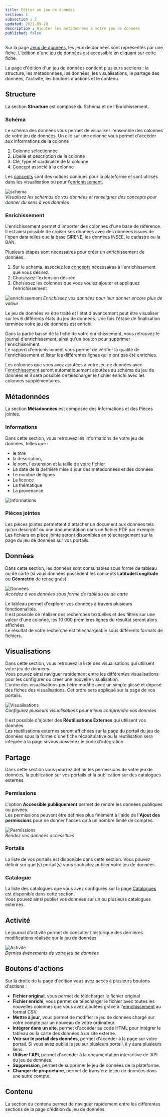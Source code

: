 ```yaml
---
title: Editer un jeu de données
section: 4
subsection : 2
updated: 2021-09-20
description : Ajouter les metadonnées à votre jeu de données
published: false
---
```


Sur la page [Jeux de données](https://koumoul.com/s/data-fair/datasets), les jeux de données sont représentés par une fiche. L'édition d'une jeu de données est accessible en cliquant sur cette fiche.

La page d'édition d'un jeu de données contient plusieurs sections : la structure, les métadonnées, les données, les visualisations, le partage des données, l'activité, les boutons d'actions et le contenu.

## Structure
La section **Structure** est composé du Schéma et de l'Enrichissement.

### Schéma
Le schéma des données vous permet de visualiser l'ensemble des colonnes de votre jeu de données.
Un clic sur une colonne vous permet d'accéder aux informations de la colonne
1. Colonne sélectionnée
2. Libellé et description de la colonne
3. Clé, type et cardinalité de la colonne
4. [Concept](./user-guide/concept) associé à la colonne

Les [concepts](./user-guide/concept) sont des notions connues pour la plateforme et sont utilisés dans les visualisation ou pour l'[enrichissement](./user-guide/enrichment).  

![schema](./images/user-guide/dataset-schema-edit.jpg)  
*Visualisez les schémas de vos données et renseignez des concepts pour donner du sens à vos données*

### Enrichissement

L'enrichissement permet d'importer des colonnes d'une base de référence. Il est ainsi possible de croiser ses données avec des données issues de l'open data telles que la base SIRENE, les données INSEE, le cadastre ou la BAN.

Plusieurs étapes sont nécessaires pour créer un enrichissement de données :

1. Sur le schéma, associez les [concepts](./user-guide/concept) nécessaires à l'enrichissement que vous désirez.
2. Choisissez l'extension désirée.
3. Choisissez les colonnes que vous voulez ajouter et appliquez l'enrichissement

![enrichissement](./images/user-guide/dataset-enrichement.jpg)
*Enrichissez vos données pour leur donner encore plus de valeur*

Le jeu de données va être traité et l'état d'avancement peut être visualiser sur les 6 différents états du jeu de données. Une fois l'étape de finalisation terminée votre jeu de données est enrichi.

Dans la partie basse de la fiche de votre enrichissement, vous retrouvez le journal d'enrichissement, ainsi qu'un bouton pour supprimer l'enrichissement.  
Le rapport d'enrichissement vous permet de vérifier la qualité de l'enrichissement et lister les différentes lignes qui n'ont pas été enrichies.

Les colonnes que vous avez ajoutées à votre jeu de données avec l'[enrichissement](./user-guide/enrichment) seront automatiquement ajoutées au schéma du jeu de données et il sera possible de télécharger le fichier enrichi avec les colonnes supplémentaires.

## Métadonnées
La section **Métadonnées** est composée des Informations et des Pièces jointes.

### Informations
Dans cette section, vous retrouvez les informations de votre jeu de données, telles que :
* le titre
* la description,
* le nom, l'extension et la taille de votre fichier
* La date de la dernière mise à jour des métadonnées et des données
* Le nombre de lignes
* La licence
* La thématique
* La provenance

![Informations](./images/user-guide/dataset-informations.jpg)

### Pièces jointes

Les pièces jointes permettent d'attacher un document aux données tels qu'un descriptif ou une documentation dans un fichier PDF par exemple.  
Les fichiers en pièce jointe seront disponibles en téléchargement sur la page du jeu de données sur vos portails.

## Données

Dans cette section, les données sont consultables sous forme de tableau ou de carte (si vous données possèdent les concepts **Latitude**/**Longitude** ou **Géometrie** de renseignés).

![Données](./images/user-guide/dataset-donnees.jpg)  
*Accédez à vos données sous forme de tableau ou de carte*

Le tableau permet d'explorer vos données à travers plusieurs fonctionnalités.  
Il est possible de réaliser des recherches textuelles et des filtres sur une valeur d'une colonne, les 10 000 premières lignes du résultat seront alors affichées.  
Le résultat de votre recherche est téléchargeable sous différents formats de fichiers.

## Visualisations
Dans cette section, vous retrouvez la liste des visualisations qui utilisent votre jeu de données.  
Vous pouvez ainsi naviguer rapidement entre les différentes visualisations pour les configurer ou créer une nouvelle visualisation.  
L'ordre des visualisations peut être modifié avec un simple glissé et déposé des fiches des visualisations. Cet ordre sera appliqué sur la page de vos portails.

![Visualisations](./images/user-guide/dataset-visualisations-edit.jpg)  
*Configurez plusieurs visualisations pour mieux comprendre vos données*

Il est possible d'ajouter des **Réutilisations Externes** qui utilisent vos données.  
Les réutilisations externes seront affichées sur la page du portail du jeu de données sous la forme d'une fiche récapitulative ou la réutilisation sera intégrée à la page si vous possédez le code d'intégration.

## Partage

Dans cette section vous pourrez définir les permissions de votre jeu de données, la publication sur vos portails et la publication sur des catalogues externes.

### Permissions
L'option **Accessible publiquement** permet de rendre les données publiques ou privées.  
Les permissions peuvent être définies plus finement à l'aide de l'**Ajout des permissions** pour ne donner l'accès qu'à un nombre limité de comptes.

![Permissions](./images/user-guide/dataset-permissions.jpg)  
*Rendez vos données accessibles*

### Portails

La liste de vos portails est disponible dans cette section. Vous pouvez définir sur quel(s) portail(s) vous souhaitez publier votre jeu de données.

### Catalogue

La liste des catalogues que vous avez configurés sur la page [Catalogues](./user-guide/catalogues) est disponible dans cette section.  
Vous pouvez ainsi publier vos données sur un ou plusieurs catalogues externes.

## Activité

Le journal d'activité permet de consulter l'historique des dernières modifications réalisée sur le jeu de données

![Activité](./images/user-guide/dataset-activity.jpg)  
*Dernies événements de votre jeu de données*

## Boutons d'actions
Sur la droite de la page d'édition vous avez accès à plusieurs boutons d'actions :

* **Fichier original**, vous permet de télécharger le fichier original
* **Fichier enrichi**, vous permet de télécharger le fichier avec toutes les nouvelles colonnes que vous avez ajoutées grâce à l'[enrichissement](./user-guide/enrichment) au format CSV.
* **Mettre à jour**, vous permet de modifier le jeu de données chargé sur votre compte par un nouveau de votre ordinateur.
* **Intégrer dans un site**, permet d'accéder au code HTML pour intégrer le tableau ou la carte des données à un site externe.
* **Voir sur le portail des données**, permet d'accéder à la page sur votre portail. Si vous avez publié le jeu sur plusieurs portail, il y aura plusieurs liens.
* **Utiliser l'API**, permet d'accéder à la documentation interactive de 'API du jeu de données.
* **Suppression**, permet de supprimer le jeu de données de la plateforme.
* **Changer de propriétaire**, permet de transfère le jeu de données dans une autre compte.

## Contenu
La section du contenu permet de naviguer rapidement entre les différentes sections de la page d'édition du jeu de données.
